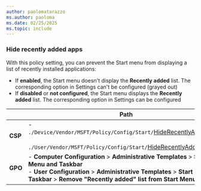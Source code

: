 ```yaml
---
author: paolomatarazzo
ms.author: paoloma
ms.date: 02/25/2025
ms.topic: include
---
```


### Hide recently added apps

With this policy setting, you can prevent the Start menu from displaying a list of recently installed applications:

- If **enabled**, the Start menu doesn't display the **Recently added** list. The corresponding option in Settings can't be configured (grayed out)
- If **disabled** or **not configured**, the Start menu displays the **Recently added** list. The corresponding option in Settings can be configured

|  | Path |
|--|--|
| **CSP** | - `./Device/Vendor/MSFT/Policy/Config/Start/`[HideRecentlyAddedApps](/windows/client-management/mdm/policy-csp-start#hiderecentlyaddedapps)<br><br>`./User/Vendor/MSFT/Policy/Config/Start/`[HideRecentlyAddedApps](/windows/client-management/mdm/policy-csp-start#hiderecentlyaddedapps) |
| **GPO** | - **Computer Configuration** > **Administrative Templates** > **Start Menu and Taskbar**<br> - **User Configuration** > **Administrative Templates** > **Start Menu and Taskbar** > **Remove "Recently added" list from Start Menu** |
